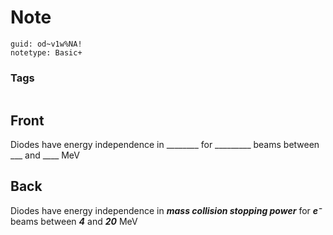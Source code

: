 # Note
```
guid: od~v1w%NA!
notetype: Basic+
```

### Tags
```
```

## Front
Diodes have energy independence in ________ for _________ beams between ___ and ____ MeV

## Back
Diodes have energy independence in <b><i>mass collision stopping power</i></b> for <b><i>e⁻</i></b> beams between <b><i>4</i></b> and <b><i>20</i></b> MeV
